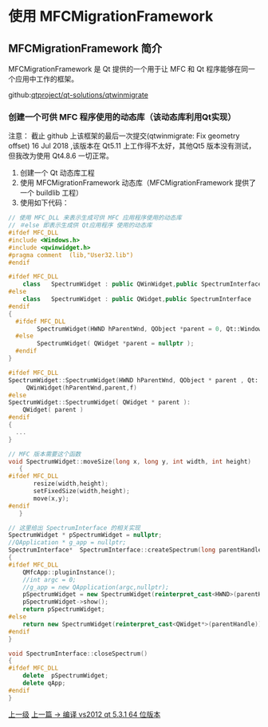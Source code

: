 # 使用 MFCMigrationFramework


## MFCMigrationFramework 简介

MFCMigrationFramework 是 Qt 提供的一个用于让 MFC 和 Qt 程序能够在同一个应用中工作的框架。

github:[qtproject/qt-solutions/qtwinmigrate](https://github.com/qtproject/qt-solutions/tree/master/qtwinmigrate)


### 创建一个可供 MFC 程序使用的动态库（该动态库利用Qt实现）

注意： 截止 github 上该框架的最后一次提交(qtwinmigrate: Fix geometry offset) 16 Jul 2018  ,该版本在 Qt5.11 上工作得不太好，其他Qt5 版本没有测试，但我改为使用 Qt4.8.6 一切正常。

1. 创建一个 Qt 动态库工程
2. 使用 MFCMigrationFramework 动态库（MFCMigrationFramework 提供了一个 buildlib 工程）
3. 使用如下代码：

```c++
// 使用 MFC_DLL 来表示生成可供 MFC 应用程序使用的动态库
// ＃else 即表示生成供 Qt应用程序 使用的动态库
#ifdef MFC_DLL
#include <Windows.h>
#include <qwinwidget.h>
#pragma comment  (lib,"User32.lib")
#endif

#ifdef MFC_DLL
    class   SpectrumWidget : public QWinWidget,public SpectrumInterface
#else
    class   SpectrumWidget : public QWidget,public SpectrumInterface
#endif
{
  #ifdef MFC_DLL
        SpectrumWidget(HWND hParentWnd, QObject *parent = 0, Qt::WindowFlags f = 0 );
  #else
        SpectrumWidget( QWidget *parent = nullptr );
  #endif
}

#ifdef MFC_DLL
SpectrumWidget::SpectrumWidget(HWND hParentWnd, QObject * parent , Qt::WindowFlags f ):
     QWinWidget(hParentWnd,parent,f)
#else
SpectrumWidget::SpectrumWidget( QWidget * parent ):
    QWidget( parent )
#endif
{
  ...
}

// MFC 版本需要这个函数
void SpectrumWidget::moveSize(long x, long y, int width, int height)
   {
#ifdef MFC_DLL
       resize(width,height);
       setFixedSize(width,height);
       move(x,y);
#endif
   }

// 这里给出 SpectrumInterface 的相关实现
SpectrumWidget * pSpectrumWidget = nullptr;
//QApplication * g_app = nullptr;
SpectrumInterface*	SpectrumInterface::createSpectrum(long parentHandle)
{
#ifdef MFC_DLL
    QMfcApp::pluginInstance();
    //int argc = 0;
    //g_app = new QApplication(argc,nullptr);
    pSpectrumWidget = new SpectrumWidget(reinterpret_cast<HWND>(parentHandle));
    pSpectrumWidget->show();
    return pSpectrumWidget;
#else
    return new SpectrumWidget(reinterpret_cast<QWidget*>(parentHandle));
#endif
}

void SpectrumInterface::closeSpectrum()
{
#ifdef MFC_DLL
    delete  pSpectrumWidget;
    delete qApp;
#endif
}
```
[上一级](README.md)
[上一篇 -> 编译 vs2012 qt 5.3.1 64 位版本](useCompiledQt.md)
